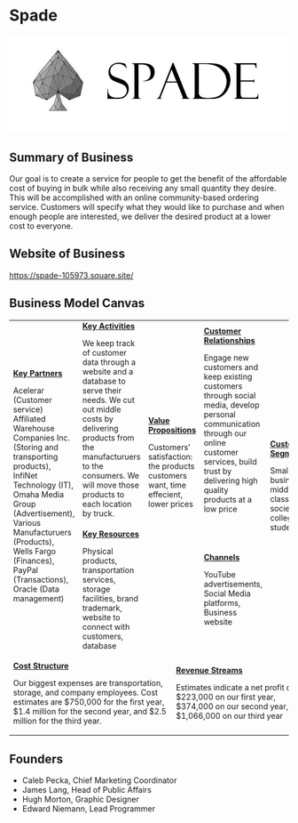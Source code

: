 # Spade
![Business Logo](spade_logo.jpg?raw=true)

## Summary of Business
Our goal is to create a service for people to get the benefit of the affordable cost of buying in bulk while also receiving any small quantity they desire. This will be accomplished with an online community-based ordering service. Customers will specify what they would like to purchase and when enough people are interested, we deliver the desired product at a lower cost to everyone.

## Website of Business
https://spade-105973.square.site/

## Business Model Canvas
<table>
  <tr>
    <td rowspan="2">
      <b><a href="Key_Partners.md">Key Partners</a></b>
	    <p> Acelerar (Customer service)
Affiliated Warehouse Companies Inc. (Storing and transporting products), <br>
InfiNet Technology (IT), <br>
Omaha Media Group (Advertisement), <br>
Various Manufacturuers (Products), <br>
Wells Fargo (Finances), <br>
PayPal (Transactions), <br>
Oracle (Data management)</p>
    </td>
    <td>
      <b><a href="Key_Activities.md">Key Activities</a></b>
	    <p> We keep track of customer data through a website and a database to serve their needs. We cut out middle costs by delivering products from the manufacturuers to the consumers. We will move those products to each location by truck.  </p>
    </td>
    <td rowspan="2" colspan="2">
      <b><a href="Value_Propositions.md">Value Propositions</a></b>
	    <p> Customers' satisfaction: the products customers want, time effecient, lower prices </p>
      <br><br><br><br><br>
    </td>
    <td>
      <b><a href="Customer_Relationships.md">Customer Relationships</a></b>
	    <p> Engage new customers and keep existing customers through social media, develop personal communication through our online customer services, build trust by delivering high quality products at a low price </p>
    </td>
    <td rowspan="2">
      <b><a href="Customer_Segments.md">Customer Segments</a></b>
	    <p> Small businesses, middle class society, college students </p>
    </td>
  </tr>
  <tr>
    <td>
      <b><a href="Key_Resources.md">Key Resources</a></b>
	    <p>Physical products, transportation services, storage facilities, brand trademark, website to connect with customers, database</p>
    </td>
    <td>
      <b><a href="Channels.md">Channels</a></b>
	    <p> YouTube advertisements, Social Media platforms, Business website </p>
    </td>
  </tr>
  <tr>
    <td colspan="3">
      <b><a href="Financial_Plan.md">Cost Structure</a></b>
      <p> Our biggest expenses are transportation, storage, and company employees.
Cost estimates are $750,000 for the first year, $1.4 million for the second year, and $2.5 million for the third year. </p>
    </td>
    <td colspan="3">
      <b><a href="Financial_Plan.md">Revenue Streams</a></b>
      <p> Estimates indicate a net profit of $223,000 on our first year, $374,000 on our second year, and $1,066,000 on our third year </p>
    </td>
  </tr>
</table>

## Founders
<!-- Team members -->
* Caleb Pecka, Chief Marketing Coordinator
* James Lang, Head of Public Affairs
* Hugh Morton, Graphic Designer
* Edward Niemann, Lead Programmer
